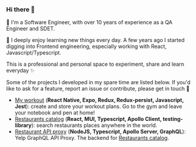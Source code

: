 ### Hi there 👋

🤖 I'm a Software Engineer, with over 10 years of experience as a QA Engineer and SDET.

📖 I deeply enjoy learning new things every day. A few years ago I started digging into Frontend engineering, especially working with React, Javascript/Typescript.

This is a professional and personal space to experiment, share and learn everyday ✨

Some of the projects I developed in my spare time are listed below. If you'd like to ask for a feature, report an issue or contribute, please get in touch 🙂

- [My workout](https://github.com/falessa/my-workout) (**React Native, Expo, Redux, Redux-persist, Javascript, Jest**): create and store your workout plans. Go to the gym and leave your notebook and pen at home!
- [Restaurants catalog](https://github.com/falessa/restaurants-catalog) (**React, MUI, Typescript, Apollo Client, testing-library**): search restaurants places anywhere in the world.
- [Restaurant API proxy](https://github.com/falessa/restaurant-api-proxy) (**NodeJS, Typescript, Apollo Server, GraphQL**): Yelp GraphQL API Proxy. The backend for [Restaurants catalog](https://github.com/falessa/restaurants-catalog).
  
<!--
**falessa/falessa** is a ✨ _special_ ✨ repository because its `README.md` (this file) appears on your GitHub profile.

Here are some ideas to get you started:

- 🔭 I’m currently working on ...
- 🌱 I’m currently learning ...
- 👯 I’m looking to collaborate on ...
- 🤔 I’m looking for help with ...
- 💬 Ask me about ...
- 📫 How to reach me: ...
- 😄 Pronouns: ...
- ⚡ Fun fact: ...
-->
